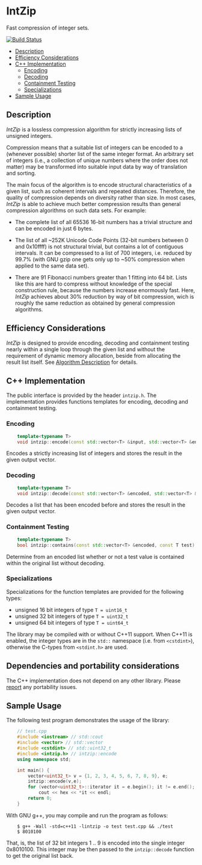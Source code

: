 # IntZip
Fast compression of integer sets.

[![Build Status](https://travis-ci.org/boethin/intzip.svg?branch=master)](https://travis-ci.org/boethin/intzip)

* [Description](#description)
* [Efficiency Considerations](#efficiency-considerations)
* [C++ Implementation](#c-implementation)
  * [Encoding](#encoding)
  * [Decoding](#decoding)
  * [Containment Testing](#containment-testing)
  * [Specializations](#specializations)
* [Sample Usage](#sample-usage)

## Description

_IntZip_ is a lossless compression algorithm for strictly increasing lists of unsigned integers.

Compression means that a suitable list of integers can be encoded to a (whenever possible) shorter list of the same integer format. An arbitrary set of integers (i.e., a collection of unique numbers where the order does not matter) may be transformed into suitable input data by way of translation and sorting.

The main focus of the algorithm is to encode structural characteristics of a given list, such as coherent intervals and repeated distances. Therefore, the quality of compression depends on diversity rather than size. In most cases, _IntZip_ is able to achieve much better compression results than general compression algorithms on such data sets. For example:

* The complete list of all 65536 16-bit numbers has a trivial structure and can be encoded in just 6 bytes.

* The list of all ~252K Unicode Code Points (32-bit numbers between 0 and 0x10ffff) is not structural trivial, but contains a lot of contiguous intervals. It can be compressed to a list of 700 integers, i.e. reduced by 99.7% (with GNU gzip one gets only up to ~50% compression when applied to the same data set).

* There are 91 Fibonacci numbers greater than 1 fitting into 64 bit. Lists like this are hard to compress without knowledge of the special construction rule, because the numbers increase enormously fast. Here, _IntZip_ achieves about 30% reduction by way of bit compression, wich is roughly the same reduction as obtained by general compression algorithms.

## Efficiency Considerations

_IntZip_ is designed to provide encoding, decoding and containment testing nearly within a single loop through the given list and without the requirement of dynamic memory allocation, beside from allocating the result list itself. See [Algorithm Description](https://github.com/boethin/intzip/wiki/Algorithm-Description) for details.

## C++ Implementation

The public interface is provided by the header `intzip.h`. The implementation provides functions templates for encoding, decoding and containment testing.

### Encoding

```c++
    template<typename T> 
    void intzip::encode(const std::vector<T> &input, std::vector<T> &encoded);
```
Encodes a strictly increasing list of integers and stores the result in the given output vector.

### Decoding

```c++
    template<typename T> 
    void intzip::decode(const std::vector<T> &encoded, std::vector<T> &output);
```
Decodes a list that has been encoded before and stores the result in the given output vector.

### Containment Testing

```c++
    template<typename T> 
    bool intzip::contains(const std::vector<T> &encoded, const T test);
```
Determine from an encoded list whether or not a test value is contained within the original list without decoding.

### Specializations

Specializations for the function templates are provided for the following types:

* unsigned 16 bit integers of type `T = uint16_t`
* unsigned 32 bit integers of type `T = uint32_t`
* unsigned 64 bit integers of type `T = uint64_t`

The library may be compiled with or without C++11 support. When C++11 is enabled, the integer types are in the `std::` namespace (i.e. from `<cstdint>`), otherwise the C-types from `<stdint.h>` are used.

## Dependencies and portability considerations

The C++ implementation does not depend on any other library. Please [report](https://github.com/boethin/intzip/issues) any portability issues.

## Sample Usage

The following test program demonstrates the usage of the library:

```C++
    // test.cpp
    #include <iostream> // std::cout
    #include <vector> // std::vector
    #include <cstdint> // std::uint32_t
    #include <intzip.h> // intzip::encode
    using namespace std;

    int main() {
        vector<uint32_t> v = {1, 2, 3, 4, 5, 6, 7, 8, 9}, e;
        intzip::encode(v,e);
        for (vector<uint32_t>::iterator it = e.begin(); it != e.end(); ++it)
            cout << hex << *it << endl;
        return 0;
    }
```

With GNU g++, you may compile and run the program as follows:
```
    $ g++ -Wall -std=c++11 -lintzip -o test test.cpp && ./test
    $ 8010100
```
That, is, the list of 32 bit integers 1 .. 9 is encoded into the single integer 0x8010100. This integer may be then passed to the  `intzip::decode` function to get the original list back.




